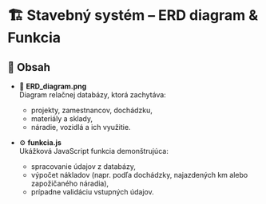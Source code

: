 # 🏗️ Stavebný systém – ERD diagram & Funkcia

## 📁 Obsah

- 📌 **ERD_diagram.png**  
  Diagram relačnej databázy, ktorá zachytáva:
  - projekty, zamestnancov, dochádzku,
  - materiály a sklady,
  - náradie, vozidlá a ich využitie.

- ⚙️ **funkcia.js**  
  Ukážková JavaScript funkcia demonštrujúca:
  - spracovanie údajov z databázy,
  - výpočet nákladov (napr. podľa dochádzky, najazdených km alebo zapožičaného náradia),
  - prípadne validáciu vstupných údajov.
